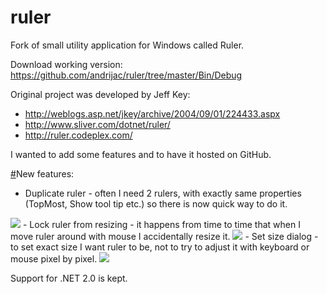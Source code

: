 ruler
=====

Fork of small utility application for Windows called Ruler.

Download working version:
https://github.com/andrijac/ruler/tree/master/Bin/Debug

Original project was developed by Jeff Key:

- http://weblogs.asp.net/jkey/archive/2004/09/01/224433.aspx
- http://www.sliver.com/dotnet/ruler/
- http://ruler.codeplex.com/

I wanted to add some features and to have it hosted on GitHub.

<a name="newfeatures" href="#newfeatures">#</a>New features:

- Duplicate ruler - often I need 2 rulers, with exactly same properties (TopMost, Show tool tip etc.) so there is now quick way to do it.
<img src="https://github.com/andrijac/ruler/raw/master/img/duplicate.gif">
- Lock ruler from resizing - it happens from time to time that when I move ruler around with mouse I accidentally resize it.
<img src="https://github.com/andrijac/ruler/raw/master/img/lock.gif">
- Set size dialog - to set exact size I want ruler to be, not to try to adjust it with keyboard or mouse pixel by pixel.
<img src="https://github.com/andrijac/ruler/raw/master/img/setsize.gif">

Support for .NET 2.0 is kept.


